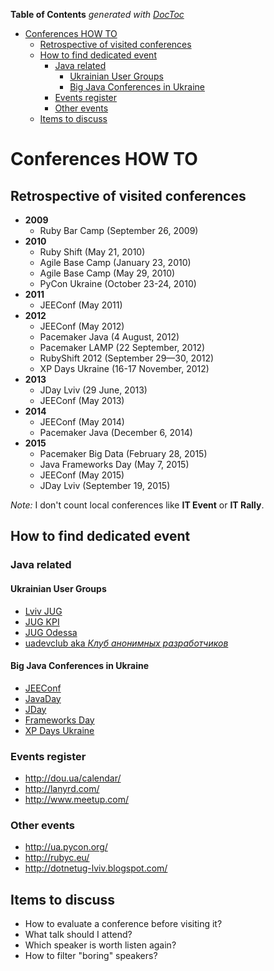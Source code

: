 <!-- START doctoc generated TOC please keep comment here to allow auto update -->
<!-- DON'T EDIT THIS SECTION, INSTEAD RE-RUN doctoc TO UPDATE -->
**Table of Contents**  *generated with [DocToc](https://github.com/thlorenz/doctoc)*

- [Conferences HOW TO](#conferences-how-to)
  - [Retrospective of visited conferences](#retrospective-of-visited-conferences)
  - [How to find dedicated event](#how-to-find-dedicated-event)
    - [Java related](#java-related)
      - [Ukrainian User Groups](#ukrainian-user-groups)
      - [Big Java Conferences in Ukraine](#big-java-conferences-in-ukraine)
    - [Events register](#events-register)
    - [Other events](#other-events)
  - [Items to discuss](#items-to-discuss)

<!-- END doctoc generated TOC please keep comment here to allow auto update -->

# Conferences HOW TO

## Retrospective of visited conferences

- **2009**
  - Ruby Bar Camp (September 26, 2009)
- **2010**
    - Ruby Shift (May 21, 2010)
    - Agile Base Camp (January 23, 2010)
    - Agile Base Camp (May 29, 2010)
    - PyCon Ukraine (October 23-24, 2010)
- **2011**
    - JEEConf (May 2011)
- **2012**
    + JEEConf (May 2012)
    + Pacemaker Java (4 August, 2012)
    + Pacemaker LAMP (22 September, 2012)
    + RubyShift 2012 (September 29—30, 2012)
    + XP Days Ukraine (16-17 November, 2012)
- **2013**
    - JDay Lviv (29 June, 2013) 
    - JEEConf (May 2013)
- **2014**
    - JEEConf (May 2014)
    - Pacemaker Java (December 6, 2014) 
- **2015**
    - Pacemaker Big Data (February 28, 2015)
    - Java Frameworks Day (May 7, 2015)
    - JEEConf (May 2015)
    - JDay Lviv (September 19, 2015)
    
*Note:* I don't count local conferences like **IT Event** or **IT Rally**. 

## How to find dedicated event

### Java related

#### Ukrainian User Groups

- [Lviv JUG](http://jug-lviv.blogspot.com)
- [JUG KPI](http://jug.ua)
- [JUG Odessa](http://odjug.blogspot.com)
- [uadevclub aka *Клуб анонимных разработчиков*](http://xpinjection.com/uadevclub/)

#### Big Java Conferences in Ukraine
- [JEEConf](http://jeeconf.com/)
- [JavaDay](http://javaday.org.ua/)
- [JDay](http://www.jday.com.ua/)
- [Frameworks Day](http://frameworksdays.com/)
- [XP Days Ukraine](http://xpdays.com.ua/)

### Events register
- http://dou.ua/calendar/
- http://lanyrd.com/
- http://www.meetup.com/


### Other events

- http://ua.pycon.org/
- http://rubyc.eu/
- http://dotnetug-lviv.blogspot.com/ 


## Items to discuss

- How to evaluate a conference before visiting it?
- What talk should I attend?
- Which speaker is worth listen again?
- How to filter "boring" speakers?

